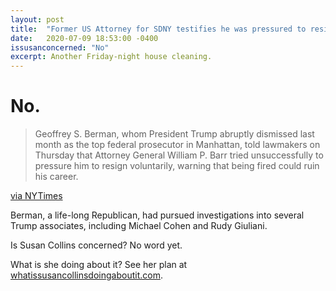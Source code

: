 ```yaml
---
layout: post
title:  "Former US Attorney for SDNY testifies he was pressured to resign"
date:   2020-07-09 18:53:00 -0400
issusanconcerned: "No"
excerpt: Another Friday-night house cleaning.
---
```

# No.

> Geoffrey S. Berman, whom President Trump abruptly dismissed last month as the top federal prosecutor in Manhattan, told lawmakers on Thursday that Attorney General William P. Barr tried unsuccessfully to pressure him to resign voluntarily, warning that being fired could ruin his career.

[via NYTimes](https://www.nytimes.com/2020/07/09/us/politics/top-manhattan-prosecutor-ousted-by-trump-details-firing.html)

Berman, a life-long Republican, had pursued investigations into several Trump associates, including Michael Cohen and Rudy Giuliani.

Is Susan Collins concerned? No word yet.

What is she doing about it? See her plan at [whatissusancollinsdoingaboutit.com](https://whatissusancollinsdoingaboutit.com).
